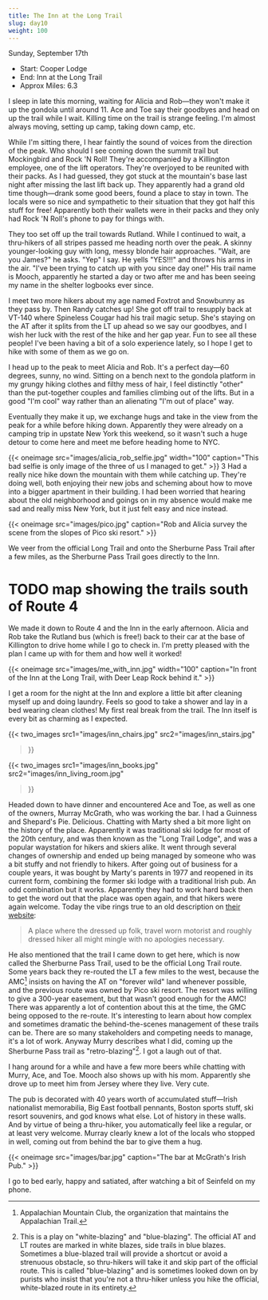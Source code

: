 ```yaml
---
title: The Inn at the Long Trail
slug: day10
weight: 100
---
```


Sunday, September 17th

- Start: Cooper Lodge
- End: Inn at the Long Trail
- Approx Miles: 6.3

I sleep in late this morning, waiting for Alicia and Rob—they won't make it up the gondola until around 11. Ace and Toe say their goodbyes and head on up the trail while I wait. Killing time on the trail is strange feeling. I'm almost always moving, setting up camp, taking down camp, etc.

While I'm sitting there, I hear faintly the sound of voices from the direction of the peak. Who should I see coming down the summit trail but Mockingbird and Rock 'N Roll! They're accompanied by a Killington employee, one of the lift operators. They're overjoyed to be reunited with their packs. As I had guessed, they got stuck at the mountain's base last night after missing the last lift back up. They apparently had a grand old time though—drank some good beers, found a place to stay in town. The locals were so nice and sympathetic to their situation that they got half this stuff for free! Apparently both their wallets were in their packs and they only had Rock 'N Roll's phone to pay for things with.

They too set off up the trail towards Rutland. While I continued to wait, a thru-hikers of all stripes passed me heading north over the peak. A skinny younger-looking guy with long, messy blonde hair approaches. "Wait, are you James?" he asks. "Yep" I say. He yells "YES!!!" and throws his arms in the air. "I've been trying to catch up with you since day one!" His trail name is Mooch, apparently he started a day or two after me and has been seeing my name in the shelter logbooks ever since.

I meet two more hikers about my age named Foxtrot and Snowbunny as they pass by. Then Randy catches up! She got off trail to resupply back at VT-140 where Spineless Cougar had his trail magic setup. She's staying on the AT after it splits from the LT up ahead so we say our goodbyes, and I wish her luck with the rest of the hike and her gap year. Fun to see all these people! I've been having a bit of a solo experience lately, so I hope I get to hike with some of them as we go on.

I head up to the peak to meet Alicia and Rob. It's a perfect day—60 degrees, sunny, no wind. Sitting on a bench next to the gondola platform in my grungy hiking clothes and filthy mess of hair, I feel distinctly "other" than the put-together couples and families climbing out of the lifts. But in a good "I'm cool" way rather than an alienating "I'm out of place" way.

Eventually they make it up, we exchange hugs and take in the view from the peak for a while before hiking down. Apparently they were already on a camping trip in upstate New York this weekend, so it wasn't such a huge detour to come here and meet me before heading home to NYC.

{{< oneimage src="images/alicia_rob_selfie.jpg" width="100" caption="This bad selfie is only image of the three of us I managed to get." >}}
3
Had a really nice hike down the mountain with them while catching up. They're doing well, both enjoying their new jobs and scheming about how to move into a bigger apartment in their building. I had been worried that hearing about the old neighborhood and goings on in my absence would make me sad and really miss New York, but it just felt easy and nice instead.

{{< oneimage src="images/pico.jpg" caption="Rob and Alicia survey the scene from the slopes of Pico ski resort." >}}

We veer from the official Long Trail and onto the Sherburne Pass Trail after a few miles, as the Sherburne Pass Trail goes directly to the Inn.

# TODO map showing the trails south of Route 4

We made it down to Route 4 and the Inn in the early afternoon. Alicia and Rob take the Rutland bus (which is free!) back to their car at the base of Killington to drive home while I go to check in. I'm pretty pleased with the plan I came up with for them and how well it worked!

{{< oneimage src="images/me_with_inn.jpg" width="100" caption="In front of the Inn at the Long Trail, with Deer Leap Rock behind it." >}}

I get a room for the night at the Inn and explore a little bit after cleaning myself up and doing laundry. Feels so good to take a shower and lay in a bed wearing clean clothes! My first real break from the trail. The Inn itself is every bit as charming as I expected.

{{< two_images
      src1="images/inn_chairs.jpg"
      src2="images/inn_stairs.jpg"
>}}

{{< two_images
      src1="images/inn_books.jpg"
      src2="images/inn_living_room.jpg"
>}}

Headed down to have dinner and encountered Ace and Toe, as well as one of the owners, Murray McGrath, who was working the bar. I had a Guinness and Shepard's Pie. Delicious. Chatting with Marty shed a bit more light on the history of the place. Apparently it was traditional ski lodge for most of the 20th century, and was then known as the "Long Trail Lodge", and was a popular waystation for hikers and skiers alike. It went through several changes of ownership and ended up being managed by someone who was a bit stuffy and not friendly to hikers. After going out of business for a couple years, it was bought by Marty's parents in 1977 and reopened in its current form, combining the former ski lodge with a traditional Irish pub. An odd combination but it works. Apparently they had to work hard back then to get the word out that the place was open again, and that hikers were again welcome. Today the vibe rings true to an old description on [their website](http://www.innatlongtrail.com/about-the-inn.html):

> A place where the dressed up folk, travel worn motorist and roughly dressed hiker all might mingle with no apologies necessary.

He also mentioned that the trail I came down to get here, which is now called the Sherburne Pass Trail, used to be the official Long Trail route. Some years back they re-routed the LT a few miles to the west, because the AMC[^1] insists on having the AT on "forever wild" land whenever possible, and the previous route was owned by Pico ski resort. The resort was willing to give a 300-year easement, but that wasn't good enough for the AMC! There was apparently a lot of contention about this at the time, the GMC being opposed to the re-route. It's interesting to learn about how complex and sometimes dramatic the behind-the-scenes management of these trails can be. There are so many stakeholders and competing needs to manage, it's a lot of work. Anyway Murry describes what I did, coming up the Sherburne Pass trail as "retro-blazing"[^2]. I got a laugh out of that.

I hang around for a while and have a few more beers while chatting with Murry, Ace, and Toe. Mooch also shows up with his mom. Apparently she drove up to meet him from Jersey where they live. Very cute.

The pub is decorated with 40 years worth of accumulated stuff—Irish nationalist memorabilia, Big East football pennants, Boston sports stuff, ski resort souvenirs, and god knows what else. Lot of history in these walls. And by virtue of being a thru-hiker, you automatically feel like a regular, or at least very welcome. Murray clearly knew a lot of the locals who stopped in well, coming out from behind the bar to give them a hug.

{{< oneimage src="images/bar.jpg" caption="The bar at McGrath's Irish Pub." >}}

I go to bed early, happy and satiated, after watching a bit of Seinfeld on my phone.

[^1]: Appalachian Mountain Club, the organization that maintains the Appalachian Trail.
[^2]: This is a play on "white-blazing" and "blue-blazing". The official AT and LT routes are marked in white blazes, side trails in blue blazes. Sometimes a blue-blazed trail will provide a shortcut or avoid a strenuous obstacle, so thru-hikers will take it and skip part of the official route. This is called "blue-blazing" and is sometimes looked down on by purists who insist that you're not a thru-hiker unless you hike the official, white-blazed route in its entirety.
